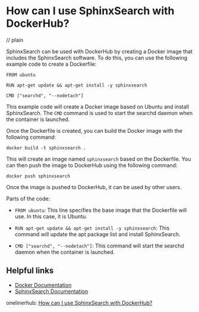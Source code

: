 # How can I use SphinxSearch with DockerHub?
// plain

SphinxSearch can be used with DockerHub by creating a Docker image that includes the SphinxSearch software. To do this, you can use the following example code to create a Dockerfile:

```
FROM ubuntu

RUN apt-get update && apt-get install -y sphinxsearch

CMD ["searchd", "--nodetach"]
```

This example code will create a Docker image based on Ubuntu and install SphinxSearch. The `CMD` command is used to start the searchd daemon when the container is launched.

Once the Dockerfile is created, you can build the Docker image with the following command:

```
docker build -t sphinxsearch .
```

This will create an image named `sphinxsearch` based on the Dockerfile. You can then push the image to DockerHub using the following command:

```
docker push sphinxsearch
```

Once the image is pushed to DockerHub, it can be used by other users.

Parts of the code:

- `FROM ubuntu`: This line specifies the base image that the Dockerfile will use. In this case, it is Ubuntu.

- `RUN apt-get update && apt-get install -y sphinxsearch`: This command will update the apt package list and install SphinxSearch.

- `CMD ["searchd", "--nodetach"]`: This command will start the searchd daemon when the container is launched.

## Helpful links

- [Docker Documentation](https://docs.docker.com/engine/reference/builder/)
- [SphinxSearch Documentation](http://sphinxsearch.com/docs/current.html)

onelinerhub: [How can I use SphinxSearch with DockerHub?](https://onelinerhub.com/sphinxsearch/how-can-i-use-sphinxsearch-with-dockerhub)